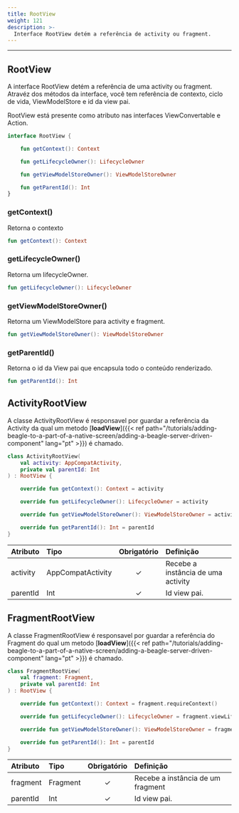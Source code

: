 ```yaml
---
title: RootView
weight: 121
description: >-
  Interface RootView detém a referência de activity ou fragment.
---
```


---

## RootView

A interface RootView detém a referência de uma activity ou fragment. Atravéz dos métodos da interface, você tem referência de contexto, ciclo de vida, ViewModelStore e id da view pai.

RootView está presente como atributo nas interfaces ViewConvertable e Action.

```kotlin
interface RootView {

    fun getContext(): Context

    fun getLifecycleOwner(): LifecycleOwner

    fun getViewModelStoreOwner(): ViewModelStoreOwner

    fun getParentId(): Int
}
```

### getContext()

Retorna o contexto

```kotlin
fun getContext(): Context
```

### getLifecycleOwner()

Retorna um lifecycleOwner.

```kotlin
fun getLifecycleOwner(): LifecycleOwner
```

### getViewModelStoreOwner()

Retorna um ViewModelStore para activity e fragment.

```kotlin
fun getViewModelStoreOwner(): ViewModelStoreOwner
```

### getParentId()

Retorna o id da View pai que encapsula todo o conteúdo renderizado.

```kotlin
fun getParentId(): Int
```

## ActivityRootView

A classe ActivityRootView é responsavel por guardar a referência da Activity da qual um metodo [**loadView**]({{< ref path="/tutorials/adding-beagle-to-a-part-of-a-native-screen/adding-a-beagle-server-driven-component" lang="pt" >}}) é chamado.

```kotlin
class ActivityRootView(
    val activity: AppCompatActivity,
    private val parentId: Int
) : RootView {

    override fun getContext(): Context = activity

    override fun getLifecycleOwner(): LifecycleOwner = activity

    override fun getViewModelStoreOwner(): ViewModelStoreOwner = activity

    override fun getParentId(): Int = parentId
}
```

| **Atributo** | **Tipo**          | **Obrigatório** | **Definição**                      |
| :----------- | :---------------- | :-------------: | :--------------------------------- |
| activity     | AppCompatActivity |        ✓        | Recebe a instância de uma activity |
| parentId     | Int               |        ✓        | Id view pai.                       |

## FragmentRootView

A classe FragmentRootView é responsavel por guardar a referência do Fragment do qual um metodo [**loadView**]({{< ref path="/tutorials/adding-beagle-to-a-part-of-a-native-screen/adding-a-beagle-server-driven-component" lang="pt" >}}) é chamado.

```kotlin
class FragmentRootView(
    val fragment: Fragment,
    private val parentId: Int
) : RootView {

    override fun getContext(): Context = fragment.requireContext()

    override fun getLifecycleOwner(): LifecycleOwner = fragment.viewLifecycleOwner

    override fun getViewModelStoreOwner(): ViewModelStoreOwner = fragment

    override fun getParentId(): Int = parentId
}
```

| **Atributo** | **Tipo** | **Obrigatório** | **Definição**                     |
| :----------- | :------- | :-------------: | :-------------------------------- |
| fragment     | Fragment |        ✓        | Recebe a instância de um fragment |
| parentId     | Int      |        ✓        | Id view pai.                      |
